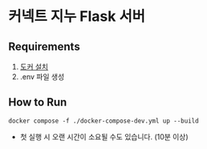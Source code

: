 # 커넥트 지누 Flask 서버

## Requirements

1. [도커 설치](https://docs.docker.com/get-docker/)
2. .env 파일 생성

## How to Run

```
docker compose -f ./docker-compose-dev.yml up --build
```

- 첫 실행 시 오랜 시간이 소요될 수도 있습니다. (10분 이상)

